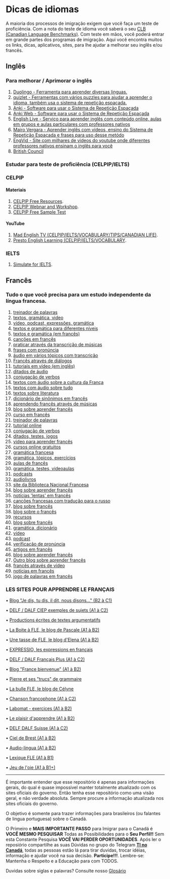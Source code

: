 # Dicas de idiomas
A maioria dos processos de imigração exigem que você faça um teste de proficiência. Com a nota do teste de idioma você saberá o seu [CLB (Canadian Language Benchmarks)](https://www.canada.ca/en/immigration-refugees-citizenship/corporate/publications-manuals/operational-bulletins-manuals/standard-requirements/language-requirements/test-equivalency-charts.html). Com teste em mãos, você poderá entrar em grande partes dos programas de imigração.
Aqui você encontra muitos os links, dicas, aplicativos, sites, para lhe ajudar a melhorar seu inglês e/ou francês.

## Inglês

### Para melhorar / Aprimorar o inglês
1. [Duolingo - Ferramenta para aprender diversas linguas.](https://pt.duolingo.com)
2. [quizlet - Ferramentas com vários puzzles para ajudar a aprender o idioma, também usa o sistema de repetição espaçada.](https://quizlet.com)
3. [Anki - Software para usar o Sistema de Repetição Espaçada](https://www.ankiapp.com)
4. [Anki Web - Software para usar o Sistema de Repetição Espaçada](https://ankiweb.net/about)
5. [English Live - Serviço para aprender inglês com conteúdo online, aulas em grupos e aulas particulares com professores nativos](https://englishlive.ef.com/pt-br/)
6. [Mairo Vergara - Aprender inglês com vídeos, ensino do Sistema de Repetição Espaçada e frases para uso desse metódo](https://www.mairovergara.com)
7. [EngVid - Site com milhares de videos do youtube onde diferentes professores nativos ensinam o inglês para você](https://www.engvid.com)
8. [British Council](https://learnenglish.britishcouncil.org)

### Estudar para teste de proficiência (CELPIP/IELTS)

### CELPIP

#### Materiais
1. [CELPIP Free Resources](https://www.celpip.ca/prepare-for-celpip/free-resources/).
2. [CELPIP Webnar and Workshop](https://www.celpip.ca/prepare-for-celpip/webinars-workshops/).
3. [CELPIP Free Sample Test](https://secure.paragontesting.ca/InstructionalProducts/FreeOnlineSampleTest/FOST)

#### YouTube
1. [Mad English TV (CELPIP/IELTS/VOCABULARY/TIPS/CANADIAN LIFE)](https://www.youtube.com/channel/UCUeS2Jmgiu0OFaTeRqkuXtw).
2. [Presto English Learning (CELPIP/IELTS/VOCABULARY](https://www.youtube.com/c/PrestoEnglish).

### IELTS
1. [Simulate for IELTS](https://takeielts.britishcouncil.org/take-ielts/prepare).

## Francês
### Tudo o que você precisa para um estudo independente da língua francesa.
1. [treinador de palavras](https://www.conande.com)
2. [textos, gramática, video](https://www.podcastfrancaisfacile.com)
3. [vídeo, podcast, expressões, gramática](https://www.francaisavecpierre.com)
4. [textos e gramática para diferentes níveis](https://www.bonjourdefrance.com)
5. [textos e gramática (em francês)](https://www.apprendre.tv5monde.com)
6. [canções em francês](https://www.chansonsfle.blogspot.ru)
7. [praticar através da transcrição de músicas](https://fr.lyricstraining.com/fr)
8. [frases com pronúncia](https://www.loecsen.com/fr/cours-francais)
9. [áudio em vários tópicos com transcrição](https://www.canalacademie.com/apprendre)
10. [Francês através de diálogos](https://www.francebienvenue1.wordpress.com)
11. [tutoriais em vídeo (em inglês)](https://www.ranska.org)
12. [ditados de áudio](https://www.fondationpgl.ca/audio)
13. [conjugação de verbos](https://www.leconjugueur.lefigaro.fr)
14. [textos com áudio sobre a cultura da França](https://www.laguinguette.com)
15. [textos com áudio sobre tudo](https://lab.chass.utoronto.ca/rescentre/french)
16. [textos sobre literatura](https://www.alalettre.com)
17. [dicionário de sinônimos em francês](https://www.dictionnaire-synonymes.com)
18. [aprendendo francês através de músicas](https://www.danslairdutemps.ca) 
19. [blog sobre aprender francês](https://www.nathaliefle.com)
20. [curso em francês](https://www.elearningfrench.com) 
21. [treinador de palavras](https://www.conande.com)
22. [tutorial online](https://www.le-francais.ru)
23. [conjugação de verbos](https://www.les-verbes.com)
24. [ditados, testes, jogos](https://www.bescherelle.com)
25. [video para aprender francês](https://www.french.about.com/od/videos)
26. [cursos online gratuitos](https://www.bonjour.com)
27. [gramática francesa](https://fr.tsedryk.ca)
28. [gramática, tópicos, exercícios](https://fr.prolingvo.info)
29. [aulas de francês](https://irgol.ru)
30. [gramática, testes, videoaulas](https://www.studyfrench.ru)
31. [podcasts](https://www.rfi.fr) 
32. [audiolivros](https://wwww.livreaudiogratuit.com) 
33. [site da Biblioteca Nacional Francesa](https://www.bnf.fr)
34. [blog sobre aprender francês](https://www.francoman.ru)
35. [notícias 'lentas' em francês](https://www.newsinslowfrench.com)
36. [canções francesas com tradução para o russo](https://fr.lyrsense.com)
37. [blog sobre francês](https://www.frenchblog.ru)
38. [blog sobre o francês](https://www.commeunefrancaise.com/blog)
39. [recursos](https://www.lewebpedagogique.com/ressources-fle) 
40. [blog sobre francês](https://www.francaisdenosregions.com)
41. [gramática, dicionário](https://www.ameliorersonfrancais.com)
42. [vídeo](https://www.frenchpod101.com) 
43. [podcast](https://www.radiolingua.com/coffeebreakfrench) 
44. [verificação de pronúncia](https://pt.forvo.com)
45. [artigos em francês](https://www.viedemerde.fr)
46. [blog sobre aprender francês](https://www.renchcrazy.com)
47. [Outro blog sobre aprender francês](https://www.frenchtogether.com) 
48. [francês através de vídeo](https://french.yabla.com) 
49. [notícias em francês](https://www.france24.com/fr)
50. [jogo de palavras em francês](https://babadum.com/play/?lang=5&game=1)

### LES SITES POUR APPRENDRE LE FRANÇAIS

 • [Blog "Je dis, tu dis, il dit, nous disons…" (B2 à C1)](https://francebienvenue2.com/)

• [DELF / DALF CIEP exemples de sujets (A1 à C2)](https://www.ciep.fr/delf-tout-public/exemples-des-sujets)

• [Productions écrites de textes argumentatifs](https://sites.google.com/site/francaislyceemarrakech2/)
 
• [La Boite à FLE, le blog de Pascale (A1 à B2)](https://laboiteafle.blogspot.com/)

• [Une tasse de FLE, le blog d'Elena (A1 à B2)](https://gabfle.blogspot.com/p/blog-page.html)

• [EXPRESSIO, les expressions en français](https://www.expressio.fr/)

• [DELF / DALF Français Plus (A1 à C2)](https://lewebpedagogique.com/delf-dalf/)

• [Blog "France bienvenue" (A1 à B2)](https://francebienvenue1.wordpress.com/)

• [Pierre et ses "trucs" de grammaire](https://www.francaisavecpierre.com/systeme-francais-) 

• [La bulle FLE, le blog de Célyne](https://www.labullefle.fr/)

• [Chanson francophone (A1 à C2)](https://enseigner.tv5monde.com/collection/paroles-de-…)

• [Labomat - exercices (A1 à B2)](https://www.scoop.it/t/sites-de-fle)

• [Le plaisir d'apprendre (A1 à B2)](https://www.leplaisirdapprendre.com/)

• [DELF DALF Suisse (A1 à C2)](https://delfdalf.ch/)

• [Ciel de Brest (A1 à B2)](https://www.ciel.fr/apprendre-francais/index.htm)

• [Audio-lingua (A1 à B2)](https://www.audio-lingua.eu/?lang=ru) 

• [Lexique FLE (A1 à B1)](https://lexiquefle.free.fr/)

• [Jeu de l'oie (A1 à B1+)](https://www.regles-de-jeux)


---
É importante entender que esse repositório é apenas para informações gerais, do qual é quase impossivel manter totalmente atualizado com os sites oficiais do governo. Então tenha esse repositório como uma visão geral, e não verdade absoluta. Sempre procure a informação atualizada nos sites oficiais do governo. 

O objetivo é somente para trazer informações para brasileiros (ou falantes de lingua portuguesa) sobre o Canadá. 

O Primeiro e **MAIS IMPORTANTE PASSO** para Imigrar para o Canadá é **VOCÊ MESMO PESQUISAR** Todas as Possibilidades para o **Seu Perfil!!**
Sem esta Constante Pesquisa **VOCÊ VAI PERDER OPORTUNIDADES**.
Após ler o reposiório compartilhe as suas Dúvidas no grupo do Telegram **[TI no Canadá](https://t.me/tinocanada)**, todas as pessoas estão lá para tirar duvidas, trocar idéias, informação e ajudar você na sua decisão. **Participe!!!**. Lembre-se: Mantenha o Respeito e a Educação para com TODOS.

Duvidas sobre siglas e palavras? Consulte nosso [Glosário](https://github.com/ti-no-canada/imigracao-para-o-canada/blob/master/glossario.md)

